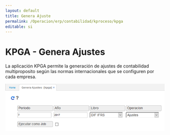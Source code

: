 ```yaml
---
layout: default
title: Genera Ajuste
permalink: /Operacion/erp/contabilidad/kproceso/kpga
editable: si
---
```


# KPGA - Genera Ajustes

La aplicación KPGA permite la generación de ajustes de contabilidad multiproposito según las normas internacionales que se configuren por cada empresa.  

![](kpga.png)

